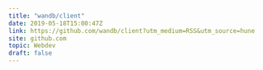 ```yaml
---
title: "wandb/client"
date: 2019-05-18T15:00:47Z
link: https://github.com/wandb/client?utm_medium=RSS&utm_source=hune
site: github.com
topic: Webdev
draft: false
---
```

